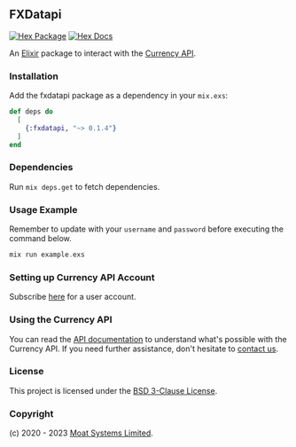 ## FXDatapi

[![Hex Package](https://img.shields.io/hexpm/v/fxdatapi.svg)](https://hex.pm/packages/fxdatapi)
[![Hex Docs](https://img.shields.io/badge/hex-docs-blue.svg)](https://hexdocs.pm/fxdatapi)

An [Elixir](https://elixir-lang.org/) package to interact with the [Currency API](https://moatsystems.com/currency-api/).

### Installation

Add the fxdatapi package as a dependency in your `mix.exs`:

```elixir
def deps do
  [
    {:fxdatapi, "~> 0.1.4"}
  ]
end
```

### Dependencies

Run `mix deps.get` to fetch dependencies.

### Usage Example

Remember to update with your `username` and `password` before executing the command below.

```elixir
mix run example.exs
```

### Setting up Currency API Account

Subscribe [here](https://moatsystems.com/currency-api/) for a user account.

### Using the Currency API

You can read the [API documentation](https://docs.fxdatapi.com/) to understand what's possible with the Currency API. If you need further assistance, don't hesitate to [contact us](https://moatsystems.com/contact/).

### License

This project is licensed under the [BSD 3-Clause License](./LICENSE).

### Copyright

(c) 2020 - 2023 [Moat Systems Limited](https://moatsystems.com).